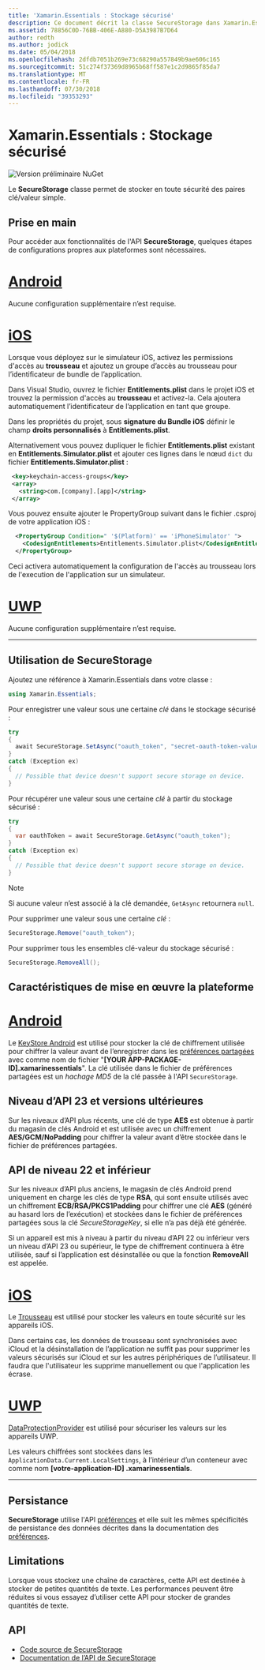 ```yaml
---
title: 'Xamarin.Essentials : Stockage sécurisé'
description: Ce document décrit la classe SecureStorage dans Xamarin.Essentials, ce qui permet de stocker en toute sécurité des paires clé/valeur simple. Elle explique comment utiliser la classe, les caractéristiques de mise en œuvre la plateforme et les limitations.
ms.assetid: 78856C0D-76BB-406E-A880-D5A3987B7D64
author: redth
ms.author: jodick
ms.date: 05/04/2018
ms.openlocfilehash: 2dfdb7051b269e73c68290a557849b9ae606c165
ms.sourcegitcommit: 51c274f37369d8965b68ff587e1c2d9865f85da7
ms.translationtype: MT
ms.contentlocale: fr-FR
ms.lasthandoff: 07/30/2018
ms.locfileid: "39353293"
---
```

# <a name="xamarinessentials-secure-storage"></a>Xamarin.Essentials : Stockage sécurisé

![Version préliminaire NuGet](~/media/shared/pre-release.png)

Le **SecureStorage** classe permet de stocker en toute sécurité des paires clé/valeur simple.

## <a name="getting-started"></a>Prise en main

Pour accéder aux fonctionnalités de l'API **SecureStorage**, quelques étapes de configurations propres aux plateformes sont nécessaires.

# <a name="androidtabandroid"></a>[Android](#tab/android)

Aucune configuration supplémentaire n’est requise.

# <a name="iostabios"></a>[iOS](#tab/ios)

Lorsque vous déployez sur le simulateur iOS, activez les permissions d'accès au **trousseau** et ajoutez un groupe d’accès au trousseau pour l’identificateur de bundle de l’application.

Dans Visual Studio, ouvrez le fichier **Entitlements.plist** dans le projet iOS et trouvez la permission d'accès au **trousseau** et activez-la. Cela ajoutera automatiquement l’identificateur de l’application en tant que groupe.

Dans les propriétés du projet, sous **signature du Bundle iOS** définir le champ **droits personnalisés** à **Entitlements.plist**.

Alternativement vous pouvez dupliquer le fichier **Entitlements.plist** existant en **Entitlements.Simulator.plist** et ajouter ces lignes dans le nœud `dict` du fichier **Entitlements.Simulator.plist** :

 ```xml
  <key>keychain-access-groups</key>
  <array>
    <string>com.[company].[app]</string>
  </array>
```

Vous pouvez ensuite ajouter le PropertyGroup suivant dans le fichier .csproj de votre application iOS :

```xml
  <PropertyGroup Condition=" '$(Platform)' == 'iPhoneSimulator' ">
    <CodesignEntitlements>Entitlements.Simulator.plist</CodesignEntitlements>
  </PropertyGroup>
```

Ceci activera automatiquement la configuration de l'accès au trousseau lors de l'execution de l'application sur un simulateur.

# <a name="uwptabuwp"></a>[UWP](#tab/uwp)

Aucune configuration supplémentaire n’est requise.

-----

## <a name="using-secure-storage"></a>Utilisation de **SecureStorage**

Ajoutez une référence à Xamarin.Essentials dans votre classe :

```csharp
using Xamarin.Essentials;
```

Pour enregistrer une valeur sous une certaine _clé_ dans le stockage sécurisé :

```csharp
try
{
  await SecureStorage.SetAsync("oauth_token", "secret-oauth-token-value");
}
catch (Exception ex)
{
  // Possible that device doesn't support secure storage on device.
}
```

Pour récupérer une valeur sous une certaine _clé_ à partir du stockage sécurisé :

```csharp
try
{
  var oauthToken = await SecureStorage.GetAsync("oauth_token");
}
catch (Exception ex)
{
  // Possible that device doesn't support secure storage on device.
}
```

> [!NOTE]
> Si aucune valeur n’est associé à la clé demandée, `GetAsync` retournera `null`.

Pour supprimer une valeur sous une certaine _clé_ :

```csharp
SecureStorage.Remove("oauth_token");
```

Pour supprimer tous les ensembles clé-valeur du stockage sécurisé :

```csharp
SecureStorage.RemoveAll();
```

## <a name="platform-implementation-specifics"></a>Caractéristiques de mise en œuvre la plateforme

# <a name="androidtabandroid"></a>[Android](#tab/android)

Le [KeyStore Android](https://developer.android.com/training/articles/keystore.html) est utilisé pour stocker la clé de chiffrement utilisée pour chiffrer la valeur avant de l’enregistrer dans les [préférences partagées](https://developer.android.com/training/data-storage/shared-preferences.html) avec comme nom de fichier "**[YOUR APP-PACKAGE-ID].xamarinessentials**".  La clé utilisée dans le fichier de préférences partagées est un _hachage MD5_ de la clé passée à l'API `SecureStorage`.

## <a name="api-level-23-and-higher"></a>Niveau d’API 23 et versions ultérieures

Sur les niveaux d’API plus récents, une clé de type **AES** est obtenue à partir du magasin de clés Android et est utilisée avec un chiffrement **AES/GCM/NoPadding** pour chiffrer la valeur avant d’être stockée dans le fichier de préférences partagées.

## <a name="api-level-22-and-lower"></a>API de niveau 22 et inférieur

Sur les niveaux d’API plus anciens, le magasin de clés Android prend uniquement en charge les clés de type **RSA**, qui sont ensuite utilisés avec un chiffrement **ECB/RSA/PKCS1Padding** pour chiffrer une clé **AES** (généré au hasard lors de l’exécution) et stockées dans le fichier de préférences partagées sous la clé _SecureStorageKey_, si elle n’a pas déjà été générée.

Si un appareil est mis à niveau à partir du niveau d’API 22 ou inférieur vers un niveau d’API 23 ou supérieur, le type de chiffrement continuera à être utilisée, sauf si l’application est désinstallée ou que la fonction **RemoveAll** est appelée.

# <a name="iostabios"></a>[iOS](#tab/ios)

Le [Trousseau](https://developer.xamarin.com/api/type/Security.SecKeyChain/) est utilisé pour stocker les valeurs en toute sécurité sur les appareils iOS.

Dans certains cas, les données de trousseau sont synchronisées avec iCloud et la désinstallation de l’application ne suffit pas pour supprimer les valeurs sécurisés sur iCloud et sur les autres périphériques de l’utilisateur. Il faudra que l'utilisateur les supprime manuellement ou que l'application les écrase.

# <a name="uwptabuwp"></a>[UWP](#tab/uwp)

[DataProtectionProvider](https://docs.microsoft.com/uwp/api/windows.security.cryptography.dataprotection.dataprotectionprovider) est utilisé pour sécuriser les valeurs sur les appareils UWP.

Les valeurs chiffrées sont stockées dans les `ApplicationData.Current.LocalSettings`, à l’intérieur d’un conteneur avec comme nom **[votre-application-ID] .xamarinessentials**.

-----

## <a name="persistence"></a>Persistance

**SecureStorage** utilise l'API [préférences](preferences.md) et elle suit les mêmes spécificités de persistance des données décrites dans la documentation des [préférences](preferences.md#persistence).

## <a name="limitations"></a>Limitations

Lorsque vous stockez une chaîne de caractères, cette API est destinée à stocker de petites quantités de texte. Les performances peuvent être réduites si vous essayez d’utiliser cette API pour stocker de grandes quantités de texte.

## <a name="api"></a>API

- [Code source de SecureStorage](https://github.com/xamarin/Essentials/tree/master/Xamarin.Essentials/SecureStorage)
- [Documentation de l’API de SecureStorage](xref:Xamarin.Essentials.SecureStorage)
